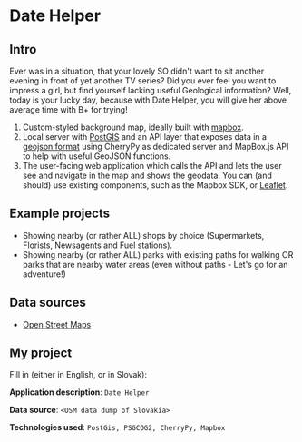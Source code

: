 # Date Helper

## Intro
Ever was in a situation, that your lovely SO didn't want to sit another evening in front of yet another TV series? Did you ever feel you want to impress a girl, but find yourself lacking useful Geological information? Well, today is your lucky day, because with Date Helper, you will give her above average time with B+ for trying!


1. Custom-styled background map, ideally built with [mapbox](http://mapbox.com).
2. Local server with [PostGIS](http://postgis.net/) and an API layer that exposes data in a [geojson format](http://geojson.org/) using CherryPy as dedicated server and MapBox.js API to help with useful GeoJSON functions.
3. The user-facing web application which calls the API and lets the user see and navigate in the map and shows the geodata. You can (and should) use existing components, such as the Mapbox SDK, or [Leaflet](http://leafletjs.com/).

## Example projects

- Showing nearby (or rather ALL) shops by choice (Supermarkets, Florists, Newsagents and Fuel stations).
- Showing nearby (or rather ALL) parks with existing paths for walking OR parks that are nearby water areas (even without paths - Let's go for an adventure!)

## Data sources

- [Open Street Maps](https://www.openstreetmap.org/)

## My project

Fill in (either in English, or in Slovak):

**Application description**: `Date Helper`

**Data source**: `<OSM data dump of Slovakia>`

**Technologies used**: `PostGis, PSGCOG2, CherryPy, Mapbox`
